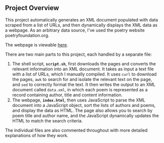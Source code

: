## Project Overview

This project automatically generates an XML document populated with data scraped from a list of URLs, and then dynamically displays the XML data as a webpage. As an arbitrary data source, I've used the poetry website poetryfoundation.org. 

The webpage is viewable [here](https://oldstatue.github.io/demo/).

There are two main parts to this project, each handled by a separate file:

1. The shell script, **`script.sh`**, first downloads the pages and converts the relevant information into an XML document. It takes as input a text file with a list of URLs, which I manually compiled. It uses `curl` to download the pages, `awk` to search for and isolate the relevant text on the page, and `sed` to correctly format the text. It then writes the output to an XML document called `data.xml`, in which each poem is represented as a record containing author, title and content information. 
1. The webpage, **`index.html`**, then uses JavaScript to parse the XML document into a JavaScript object, sort the lists of authors and poems, and display the data as HTML. The page also allows you to search by poem title and author name, and the JavaScript dynamically updates the HTML to match the search criteria.

The individual files are also commented throughout with more detailed explanations of how they work.  

